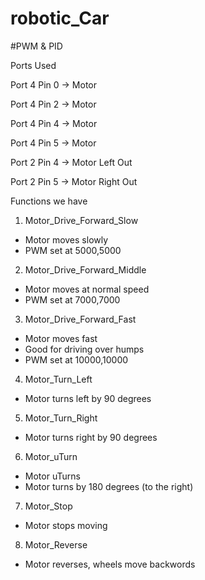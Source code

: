 # robotic_Car
#PWM & PID



Ports Used

Port 4 Pin 0 -> Motor

Port 4 Pin 2 -> Motor

Port 4 Pin 4 -> Motor

Port 4 Pin 5 -> Motor

Port 2 Pin 4 -> Motor Left Out

Port 2 Pin 5 -> Motor Right Out



Functions we have
1) Motor_Drive_Forward_Slow
- Motor moves slowly
- PWM set at 5000,5000

2) Motor_Drive_Forward_Middle
- Motor moves at normal speed
- PWM set at 7000,7000

3) Motor_Drive_Forward_Fast
- Motor moves fast
- Good for driving over humps
- PWM set at 10000,10000

4) Motor_Turn_Left
- Motor turns left by 90 degrees

5) Motor_Turn_Right
- Motor turns right by 90 degrees

6) Motor_uTurn
- Motor uTurns
- Motor turns by 180 degrees (to the right)

7) Motor_Stop
- Motor stops moving

8) Motor_Reverse
- Motor reverses, wheels move backwords
